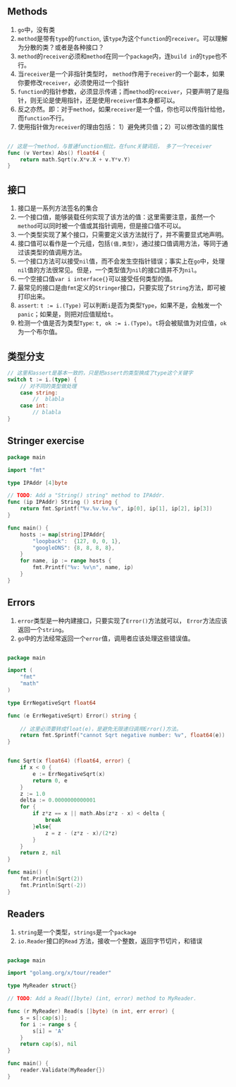 ## Methods
1. `go`中，没有类
1. `method`是带有`type`的`function`, 该`type`为这个`function`的`receiver`。可以理解为分散的类？或者是各种接口？
1. `method`的`receiver`必须和`method`在同一个`package`内，连`build in`的`type`也不行。
1. 当`receiver`是一个非指针类型时， `method`作用于`receiver`的一个副本，如果你要修改`receiver`，必须使用过一个指针
1. `function`的指针参数，必须显示传递；而`method`的`receiver`，只要声明了是指针，则无论是使用指针，还是使用`receiver`值本身都可以。
1. 反之亦然。即：对于`method`，如果`receiver`是一个值，你也可以传指针给他，而`function`不行。
1. 使用指针做为`receiver`的理由包括： 1）避免拷贝值；2）可以修改值的属性

```go

// 这是一个method，与普通function相比，在func关键词后， 多了一个receiver
func (v Vertex) Abs() float64 {
    return math.Sqrt(v.X*v.X + v.Y*v.Y)
}

```

## 接口
1. 接口是一系列方法签名的集合
1. 一个接口值，能够装载任何实现了该方法的值：这里需要注意，虽然一个`method`可以同时被一个值或其指针调用，但是接口值不可以。
1. 一个类型实现了某个接口，只需要定义该方法就行了，并不需要显式地声明。
1. 接口值可以看作是一个元组，包括`(值,类型)`，通过接口值调用方法，等同于通过该类型的值调用方法。
1. 一个接口方法可以接受`nil`值，而不会发生空指针错误；事实上在`go`中，处理`nil`值的方法很常见。但是，一个类型值为`nil`的接口值并不为`nil`。
1. 一个空接口值`var i interface{}`可以接受任何类型的值。
1. 最常见的接口是由`fmt`定义的`Stringer`接口，只要实现了`String`方法，即可被打印出来。
1. `assert`: `t := i.(Type)` 可以判断`i`是否为类型`Type`，如果不是，会触发一个`panic`；如果是，则把对应值赋给`t`。
1. 检测一个值是否为类型`Type`: `t, ok := i.(Type)`。`t`将会被赋值为对应值，`ok`为一个布尔值。

## 类型分支
```go
// 这里和assert是基本一致的，只是把assert的类型换成了type这个关键字
switch t := i.(type) {
    // 对不同的类型做处理
    case string:
        //  blabla
    case int:
        // blabla
}

```

## Stringer exercise
```go
package main

import "fmt"

type IPAddr [4]byte

// TODO: Add a "String() string" method to IPAddr.
func (ip IPAddr) String () string {
	return fmt.Sprintf("%v.%v.%v.%v", ip[0], ip[1], ip[2], ip[3])
}

func main() {
	hosts := map[string]IPAddr{
		"loopback":  {127, 0, 0, 1},
		"googleDNS": {8, 8, 8, 8},
	}
	for name, ip := range hosts {
		fmt.Printf("%v: %v\n", name, ip)
	}
}

```

## Errors
1. `error`类型是一种内建接口，只要实现了`Error()`方法就可以， `Error`方法应该返回一个`string`。
1. `go`中的方法经常返回一个`error`值，调用者应该处理这些错误值。

```go

package main

import (
	"fmt"
	"math"
)

type ErrNegativeSqrt float64

func (e ErrNegativeSqrt) Error() string {
    
    // 这里必须要转成float(e)，是避免无限递归调用Error()方法。
	return fmt.Sprintf("cannot Sqrt negative number: %v", float64(e))
}


func Sqrt(x float64) (float64, error) {
	if x < 0 {
		e := ErrNegativeSqrt(x)
		return 0, e
	}
	z := 1.0
	delta := 0.0000000000001
	for {
		if z*z == x || math.Abs(z*z - x) < delta {
			break
		}else{
			z = z - (z*z - x)/(2*z)
		}
	}
	return z, nil
}

func main() {
	fmt.Println(Sqrt(2))
	fmt.Println(Sqrt(-2))
}

```

## Readers
1. `string`是一个类型，`strings`是一个`package`
1. `io.Reader`接口的`Read` 方法，接收一个整数，返回字节切片，和错误

```go

package main

import "golang.org/x/tour/reader"

type MyReader struct{}

// TODO: Add a Read([]byte) (int, error) method to MyReader.

func (r MyReader) Read(s []byte) (n int, err error) {
	s = s[:cap(s)];
    for i := range s {
        s[i] = 'A'
    }
    return cap(s), nil
}

func main() {
	reader.Validate(MyReader{})
}


```